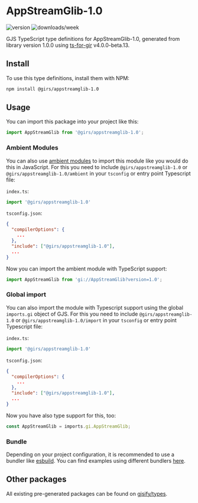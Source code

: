 
# AppStreamGlib-1.0

![version](https://img.shields.io/npm/v/@girs/appstreamglib-1.0)
![downloads/week](https://img.shields.io/npm/dw/@girs/appstreamglib-1.0)


GJS TypeScript type definitions for AppStreamGlib-1.0, generated from library version 1.0.0 using [ts-for-gir](https://github.com/gjsify/ts-for-gir) v4.0.0-beta.13.


## Install

To use this type definitions, install them with NPM:
```bash
npm install @girs/appstreamglib-1.0
```

## Usage

You can import this package into your project like this:
```ts
import AppStreamGlib from '@girs/appstreamglib-1.0';
```

### Ambient Modules

You can also use [ambient modules](https://github.com/gjsify/ts-for-gir/tree/main/packages/cli#ambient-modules) to import this module like you would do this in JavaScript.
For this you need to include `@girs/appstreamglib-1.0` or `@girs/appstreamglib-1.0/ambient` in your `tsconfig` or entry point Typescript file:

`index.ts`:
```ts
import '@girs/appstreamglib-1.0'
```

`tsconfig.json`:
```json
{
  "compilerOptions": {
    ...
  },
  "include": ["@girs/appstreamglib-1.0"],
  ...
}
```

Now you can import the ambient module with TypeScript support: 

```ts
import AppStreamGlib from 'gi://AppStreamGlib?version=1.0';
```

### Global import

You can also import the module with Typescript support using the global `imports.gi` object of GJS.
For this you need to include `@girs/appstreamglib-1.0` or `@girs/appstreamglib-1.0/import` in your `tsconfig` or entry point Typescript file:

`index.ts`:
```ts
import '@girs/appstreamglib-1.0'
```

`tsconfig.json`:
```json
{
  "compilerOptions": {
    ...
  },
  "include": ["@girs/appstreamglib-1.0"],
  ...
}
```

Now you have also type support for this, too:

```ts
const AppStreamGlib = imports.gi.AppStreamGlib;
```

### Bundle

Depending on your project configuration, it is recommended to use a bundler like [esbuild](https://esbuild.github.io/). You can find examples using different bundlers [here](https://github.com/gjsify/ts-for-gir/tree/main/examples).

## Other packages

All existing pre-generated packages can be found on [gjsify/types](https://github.com/gjsify/types).


